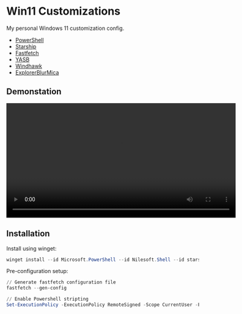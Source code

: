 # Win11 Customizations

My personal Windows 11 customization config.
- [PowerShell](https://learn.microsoft.com/en-us/powershell/scripting/install/installing-powershell-on-windows)
- [Starship](https://starship.rs/)
- [Fastfetch](https://github.com/fastfetch-cli/fastfetch)
- [YASB](https://github.com/amnweb/yasb)
- [Windhawk](https://windhawk.net/)
- [ExplorerBlurMica](https://github.com/Maplespe/ExplorerBlurMica)

## Demonstation

<video src="showcase.mp4" controls width="600">
  Your browser does not support the video tag.
</video>


## Installation

Install using winget:

```powershell
winget install --id Microsoft.PowerShell --id Nilesoft.Shell --id starship --id fastfetch --id yasb --id Windhawk --source winget
```
Pre-configuration setup:

```powershell
// Generate fastfetch configuration file
fastfetch --gen-config

// Enable Powershell stripting
Set-ExecutionPolicy -ExecutionPolicy RemoteSigned -Scope CurrentUser -Force
```